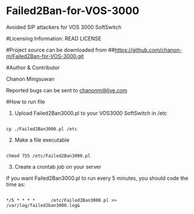 # Failed2Ban-for-VOS-3000
Avoided SIP attackers for VOS 3000 SoftSwitch

#Licensing Information: READ LICENSE

#Project source can be downloaded from
##https://github.com/chanon-m/Failed2Ban-for-VOS-3000.git

#Author & Contributor

Chanon Mingsuwan

Reported bugs can be sent to chanonm@live.com

#How to run file

1. Upload Failed2Ban3000.pl to your VOS3000 SoftSwitch in /etc

```

cp ./Failed2Ban3000.pl /etc

```

2. Make a file executable  

```

chmod 755 /etc/Failed2Ban3000.pl

```

3. Create a crontab job on your server

If you want Failed2Ban3000.pl to run every 5 minutes, you should code the time as:

```

*/5 * * * *      /etc/Failed2Ban3000.pl >> /var/log/failed2ban3000.log&

```
